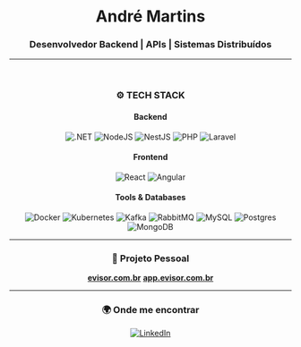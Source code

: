 <h1 align="center">André Martins</h1>
<h3 align="center">Desenvolvedor Backend | APIs | Sistemas Distribuídos</h3>

---

<br/>

<h3 align="center">⚙️ TECH STACK</h3>

<h4 align="center">Backend</h4>
<p align="center">
  <img alt=".NET" src="https://img.shields.io/badge/.NET-512BD4?style=for-the-badge&logo=dotnet&logoColor=white"/>
  <img alt="NodeJS" src="https://img.shields.io/badge/node.js-%23339933.svg?style=for-the-badge&logo=node.js&logoColor=white"/>
  <img alt="NestJS" src="https://img.shields.io/badge/nestjs-%23DD0031.svg?style=for-the-badge&logo=nestjs&logoColor=white"/>
  <img alt="PHP" src="https://img.shields.io/badge/php-%23777BB4.svg?style=for-the-badge&logo=php&logoColor=white"/>
  <img alt="Laravel" src="https://img.shields.io/badge/laravel-%23FF2D20.svg?style=for-the-badge&logo=laravel&logoColor=white"/>
</p>

<h4 align="center">Frontend</h4>
<p align="center">
  <img alt="React" src="https://img.shields.io/badge/react-%2320232a.svg?&style=for-the-badge&logo=react&logoColor=%2361DAFB"/>
  <img alt="Angular" src="https://img.shields.io/badge/angular-%23DD0031.svg?&style=for-the-badge&logo=angular&logoColor=white"/>
</p>

<h4 align="center">Tools & Databases</h4>
<p align="center">
  <img alt="Docker" src="https://img.shields.io/badge/docker-2496ED?style=for-the-badge&logo=docker&logoColor=white"/>
  <img alt="Kubernetes" src="https://img.shields.io/badge/Kubernetes-326CE5?style=for-the-badge&logo=kubernetes&logoColor=white"/>
  <img alt="Kafka" src="https://img.shields.io/badge/kafka-000.svg?style=for-the-badge&logo=apachekafka&logoColor=white"/>
  <img alt="RabbitMQ" src="https://img.shields.io/badge/rabbitmq-FF6600?style=for-the-badge&logo=rabbitmq&logoColor=white"/>
  <img alt="MySQL" src="https://img.shields.io/badge/mysql-4479A1?style=for-the-badge&logo=mysql&logoColor=white"/>
  <img alt="Postgres" src="https://img.shields.io/badge/postgres-316192?style=for-the-badge&logo=postgresql&logoColor=white"/>
  <img alt="MongoDB" src="https://img.shields.io/badge/mongodb-4ea94b?style=for-the-badge&logo=mongodb&logoColor=white"/>
</p>

---

<h3 align="center">🚀 Projeto Pessoal</h3>
<p align="center">
  <a href="https://evisor.com.br"><b>evisor.com.br</b></a>  
  <a href="https://admin.evisor.com.br"><b>app.evisor.com.br</b></a>
</p>

---

<h3 align="center">🌍 Onde me encontrar</h3>
<p align="center">
  <a href="https://www.linkedin.com/in/andremartinsds/">
    <img alt="LinkedIn" src="https://img.shields.io/badge/LinkedIn-0A66C2?style=for-the-badge&logo=linkedin&logoColor=white"/>
  </a>
</p>

